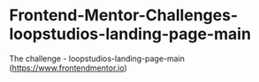 # Frontend-Mentor-Challenges-loopstudios-landing-page-main
 The challenge - loopstudios-landing-page-main (https://www.frontendmentor.io)
